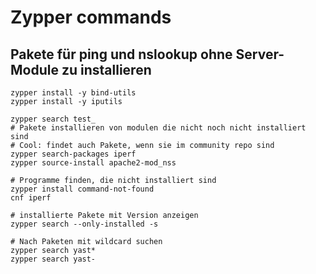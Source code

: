 # Zypper commands 

## Pakete für ping und nslookup ohne Server-Module zu installieren 

```
zypper install -y bind-utils 
zypper install -y iputils 

zypper search test_
# Pakete installieren von modulen die nicht noch nicht installiert sind
# Cool: findet auch Pakete, wenn sie im community repo sind  
zypper search-packages iperf
zypper source-install apache2-mod_nss

```

```
# Programme finden, die nicht installiert sind 
zypper install command-not-found 
cnf iperf 
```

```
# installierte Pakete mit Version anzeigen 
zypper search --only-installed -s 
```

```
# Nach Paketen mit wildcard suchen 
zypper search yast*
zypper search yast-
```
